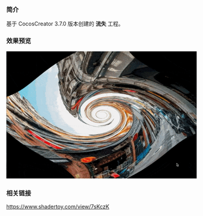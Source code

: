 ### 简介
基于 CocosCreator 3.7.0 版本创建的 **流失** 工程。

### 效果预览
![image](../../../gif/202208/2022081601.gif)

### 相关链接
https://www.shadertoy.com/view/7sKczK